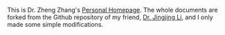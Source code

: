 This is Dr. Zheng Zhang's [Personal Homepage](http://zhengzhang.vip/). The whole documents are forked from the Github repository of my friend, [Dr. Jingjing Li](https://lijin118.github.io/), and I only made some simple modifications.
